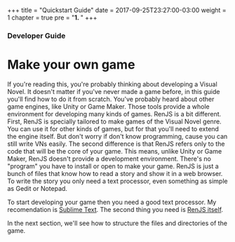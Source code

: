 +++
title = "Quickstart Guide"
date = 2017-09-25T23:27:00-03:00
weight = 1
chapter = true
pre = "<b>1. </b>"
+++

### Developer Guide

# Make your own game

If you're reading this, you're probably thinking about developing a Visual Novel. It doesn't matter if you've never made a game before, in this guide you'll find how to do it from scratch. You've probably heard about other game engines, like Unity or Game Maker. Those tools provide a whole environment for developing many kinds of games. 
RenJS is a bit different. First, RenJS is specially tailored to make games of the Visual Novel genre. You can use it for other kinds of games, but for that you'll need to extend the engine itself. But don't worry if don't know programming, cause you can still write VNs easily. 
The second difference is that RenJS refers only to the code that will be the core of your game. This means, unlike Unity or Game Maker, RenJS doesn't provide a development environment. There's no "program" you have to install or open to make your game. RenJS is just a bunch of files that know how to read a story and show it in a web browser. To write the story you only need a text processor, even something as simple as Gedit or Notepad. 

To start developing your game then you need a good text processor. My recomendation is [Sublime Text](https://www.sublimetext.com/). The second thing you need is [RenJS itself](https://gitlab.com/lunafromthemoon/RenJSTutorial).

In the next section, we'll see how to structure the files and directories of the game.